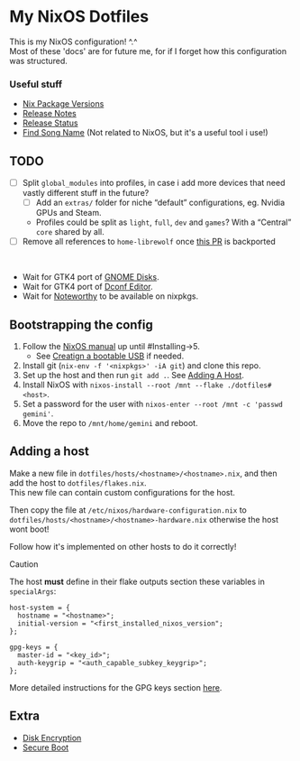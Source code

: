 # My NixOS Dotfiles
This is my NixOS configuration! ^.^ \
Most of these 'docs' are for future me, for if I forget how this configuration was structured.

### Useful stuff
- [Nix Package Versions](https://lazamar.co.uk/nix-versions)
- [Release Notes](https://nixos.org/manual/nixos/stable/release-notes)
- [Release Status](https://endoflife.date/nixos)
- [Find Song Name](https://musikerkennung.com/en/) (Not related to NixOS, but it's a useful tool i use!)

## TODO
- [ ] Split `global_modules` into profiles, in case i add more devices that need vastly different stuff in the future?
  - [ ] Add an `extras/` folder for niche “default” configurations, eg. Nvidia GPUs and Steam.
  - Profiles could be split as `light`, `full`, `dev` and `games`? With a “Central” `core` shared by all.
- [ ] Remove all references to `home-librewolf` once [this PR](https://github.com/nix-community/home-manager/pull/5684) is backported

<br>

- Wait for GTK4 port of [GNOME Disks](https://gitlab.gnome.org/GNOME/gnome-disk-utility/-/merge_requests/91).
- Wait for GTK4 port of [Dconf Editor](https://gitlab.gnome.org/GNOME/dconf-editor/-/merge_requests/44).
- Wait for [Noteworthy](https://github.com/SeaDve/Noteworthy) to be available on nixpkgs.

## Bootstrapping the config
1. Follow the [NixOS manual](https://nixos.org/manual/nixos/stable/#sec-installation-manual) up until #Installing->5.
   - See [Creatign a bootable USB](https://nixos.org/manual/nixos/stable/#sec-booting-from-usb-linux) if needed.
3. Install git (`nix-env -f '<nixpkgs>' -iA git`) and clone this repo.
4. Set up the host and then run `git add .`. See [Adding A Host](#adding-a-host).
5. Install NixOS with `nixos-install --root /mnt --flake ./dotfiles#<host>`.
6. Set a password for the user with `nixos-enter --root /mnt -c 'passwd gemini'`.
7. Move the repo to `/mnt/home/gemini` and reboot.

## Adding a host
Make a new file in `dotfiles/hosts/<hostname>/<hostname>.nix`, and then add the host to `dotfiles/flakes.nix`. \
This new file can contain custom configurations for the host.

Then copy the file at `/etc/nixos/hardware-configuration.nix` to `dotfiles/hosts/<hostname>/<hostname>-hardware.nix` otherwise the host wont boot!

Follow how it's implemented on other hosts to do it correctly!

> [!CAUTION]
> The host **must** define in their flake outputs section these variables in `specialArgs`:
> ```
> host-system = {
>   hostname = "<hostname>";
>   initial-version = "<first_installed_nixos_version";
> };
> 
> gpg-keys = {
>   master-id = "<key_id>";
>   auth-keygrip = "<auth_capable_subkey_keygrip>";
> };
> ```
>
> More detailed instructions for the GPG keys section [here](https://github.com/StellarSt0rm/dotfiles_secrets).

## Extra
- [Disk Encryption](https://qfpl.io/posts/installing-nixos/#encryption-and-lvm)
- [Secure Boot](https://github.com/nix-community/lanzaboote/blob/master/docs/QUICK_START.md)

